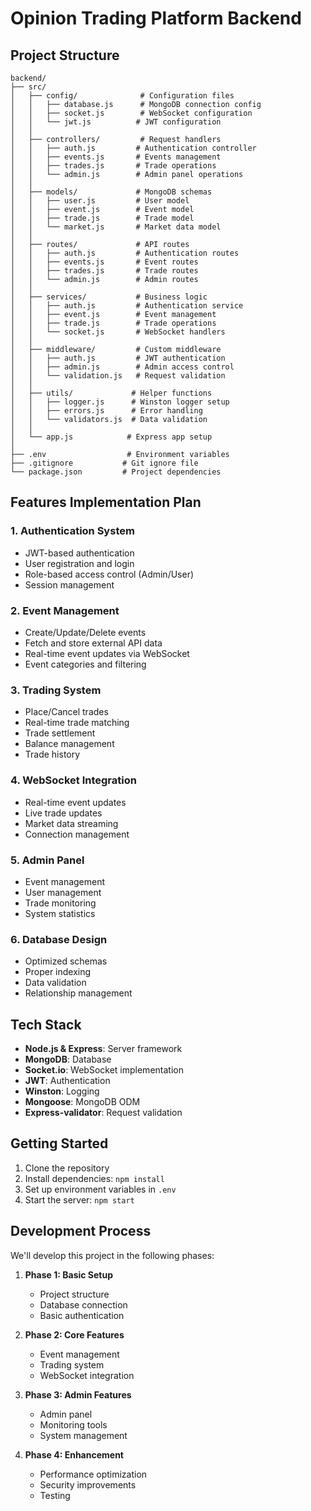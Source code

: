 # Opinion Trading Platform Backend

## Project Structure
```
backend/
├── src/
│   ├── config/              # Configuration files
│   │   ├── database.js      # MongoDB connection config
│   │   ├── socket.js        # WebSocket configuration
│   │   └── jwt.js          # JWT configuration
│   │
│   ├── controllers/         # Request handlers
│   │   ├── auth.js         # Authentication controller
│   │   ├── events.js       # Events management
│   │   ├── trades.js       # Trade operations
│   │   └── admin.js        # Admin panel operations
│   │
│   ├── models/             # MongoDB schemas
│   │   ├── user.js         # User model
│   │   ├── event.js        # Event model
│   │   ├── trade.js        # Trade model
│   │   └── market.js       # Market data model
│   │
│   ├── routes/             # API routes
│   │   ├── auth.js         # Authentication routes
│   │   ├── events.js       # Event routes
│   │   ├── trades.js       # Trade routes
│   │   └── admin.js        # Admin routes
│   │
│   ├── services/           # Business logic
│   │   ├── auth.js         # Authentication service
│   │   ├── event.js        # Event management
│   │   ├── trade.js        # Trade operations
│   │   └── socket.js       # WebSocket handlers
│   │
│   ├── middleware/         # Custom middleware
│   │   ├── auth.js         # JWT authentication
│   │   ├── admin.js        # Admin access control
│   │   └── validation.js   # Request validation
│   │
│   ├── utils/             # Helper functions
│   │   ├── logger.js      # Winston logger setup
│   │   ├── errors.js      # Error handling
│   │   └── validators.js  # Data validation
│   │
│   └── app.js            # Express app setup
│
├── .env                  # Environment variables
├── .gitignore           # Git ignore file
└── package.json         # Project dependencies
```

## Features Implementation Plan

### 1. Authentication System
- JWT-based authentication
- User registration and login
- Role-based access control (Admin/User)
- Session management

### 2. Event Management
- Create/Update/Delete events
- Fetch and store external API data
- Real-time event updates via WebSocket
- Event categories and filtering

### 3. Trading System
- Place/Cancel trades
- Real-time trade matching
- Trade settlement
- Balance management
- Trade history

### 4. WebSocket Integration
- Real-time event updates
- Live trade updates
- Market data streaming
- Connection management

### 5. Admin Panel
- Event management
- User management
- Trade monitoring
- System statistics

### 6. Database Design
- Optimized schemas
- Proper indexing
- Data validation
- Relationship management

## Tech Stack

- **Node.js & Express**: Server framework
- **MongoDB**: Database
- **Socket.io**: WebSocket implementation
- **JWT**: Authentication
- **Winston**: Logging
- **Mongoose**: MongoDB ODM
- **Express-validator**: Request validation

## Getting Started

1. Clone the repository
2. Install dependencies: `npm install`
3. Set up environment variables in `.env`
4. Start the server: `npm start`

## Development Process

We'll develop this project in the following phases:

1. **Phase 1: Basic Setup**
   - Project structure
   - Database connection
   - Basic authentication

2. **Phase 2: Core Features**
   - Event management
   - Trading system
   - WebSocket integration

3. **Phase 3: Admin Features**
   - Admin panel
   - Monitoring tools
   - System management

4. **Phase 4: Enhancement**
   - Performance optimization
   - Security improvements
   - Testing
